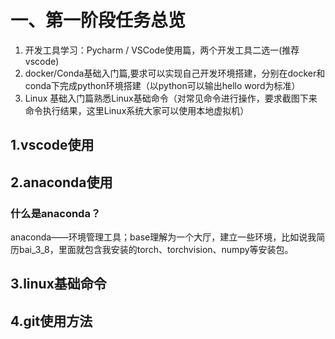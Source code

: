 # 一、第一阶段任务总览
1. 开发工具学习：Pycharm / VSCode使用篇，两个开发工具二选一(推荐vscode)
2. docker/Conda基础入门篇,要求可以实现自己开发环境搭建，分别在docker和conda下完成python环境搭建（以python可以输出hello word为标准）
3. Linux 基础入门篇熟悉Linux基础命令（对常见命令进行操作，要求截图下来命令执行结果，这里Linux系统大家可以使用本地虚拟机）
## 1.vscode使用
## 2.anaconda使用
### 什么是anaconda？
anaconda——环境管理工具；base理解为一个大厅，建立一些环境，比如说我简历bai_3_8，里面就包含我安装的torch、torchvision、numpy等安装包。
## 3.linux基础命令
## 4.git使用方法